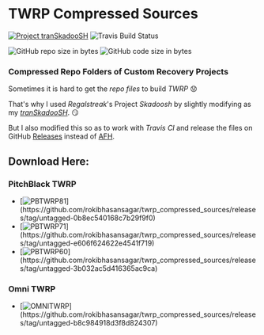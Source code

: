# TWRP Compressed Sources

[![Project tranSkadooSH](https://img.shields.io/badge/Project%20tranSkadooSH-On%20Travis%20CI-green.svg "Go to Project tranSkadooSH")](https://github.com/rokibhasansagar/tranSkadooSH)
![Travis Build Status](https://travis-ci.org/rokibhasansagar/twrp_compressed_sources.svg?branch=master "Build Status")

![GitHub repo size in bytes](https://img.shields.io/github/repo-size/rokibhasansagar/twrp_compressed_sources.svg)
![GitHub code size in bytes](https://img.shields.io/github/languages/code-size/rokibhasansagar/twrp_compressed_sources.svg)

### Compressed Repo Folders of Custom Recovery Projects

Sometimes it is hard to get the _repo files_ to build _TWRP_
:worried:

That's why I used _Regalstreak_'s Project *Skadoosh* by slightly modifying as my [_tranSkadooSH_](https://github.com/rokibhasansagar/tranSkadooSH). :smirk:

But I also modified this so as to work with _Travis CI_ and release the files on GitHub [Releases](https://github.com/rokibhasansagar/twrp_compressed_sources/releases) instead of [AFH](https://www.androidfilehost.com/?w=files&flid=270268).


## Download Here:

### PitchBlack TWRP
- [![PBTWRP81](https://img.shields.io/badge/PitchBlack%20TWRP%20(twrp%208.1)-%20Download%20-blue.svg)](https://github.com/rokibhasansagar/twrp_compressed_sources/releases/tag/untagged-0b8ec540168c7b29f9f0)
- [![PBTWRP71](https://img.shields.io/badge/PitchBlack%20TWRP%20(twrp%207.1)-%20Download%20-blue.svg)](https://github.com/rokibhasansagar/twrp_compressed_sources/releases/tag/untagged-e606f624622e4541f719)
- [![PBTWRP60](https://img.shields.io/badge/PitchBlack%20TWRP%20(twrp%206.0)-%20Download%20-blue.svg)](https://github.com/rokibhasansagar/twrp_compressed_sources/releases/tag/untagged-3b032ac5d416365ac9ca)

### Omni TWRP
- [![OMNITWRP](https://img.shields.io/badge/Omni%20TWRP%20(6.0%20and%207.1)-Download-blue.svg)](https://github.com/rokibhasansagar/twrp_compressed_sources/releases/tag/untagged-b8c984918d3f8d824307)
